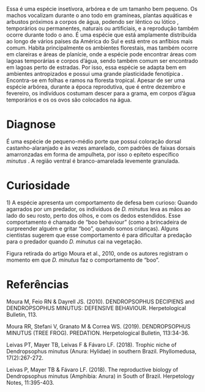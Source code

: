 <div class="descricao-geral">
 <p>
  Essa é uma espécie insetívora, arbórea e de um tamanho bem pequeno. Os machos vocalizam durante o ano todo em gramíneas, plantas aquáticas e arbustos próximos a corpos de água, podendo ser
  <glossario>
   lêntico
  </glossario>
  ou
  <glossario>
   lótico
  </glossario>
  , temporários ou permanentes, naturais ou artificiais, e a reprodução também ocorre durante todo o ano. É uma espécie que está amplamente distribuída ao longo de vários países da América do Sul e está entre os anfíbios mais comum. Habita principalmente os ambientes florestais, mas também ocorre em clareiras e áreas de planície, onde a espécie pode encontrar áreas com lagoas temporárias e corpos d’água, sendo também comum ser encontrado em lagoas perto de estradas. Por isso, essa espécie se adapta bem em ambientes antropizados e possui uma grande
  <glossario>
   plasticidade fenotípica
  </glossario>
  . Encontra-se em folhas e ramos na floresta tropical. Apesar de ser uma espécie arbórea, durante a época reprodutiva, que é entre dezembro e fevereiro, os indivíduos costumam descer para a grama, em corpos d’água temporários e os os ovos são colocados na água.
 </p>
</div>
<div class="diagnose">
 <h1>
  Diagnose
 </h1>
 <p>
  É uma espécie de pequeno-médio porte que possui coloração dorsal castanho-alaranjado e às vezes amarelado, com padrões de faixas dorsais amarronzadas em forma de ampulheta, por isso o
  <glossario>
   epíteto específico
  </glossario>
  <em>
   minutus
  </em>
  . A região ventral é branco-amarelada levemente granulada.
 </p>
</div>
<div class="curiosidade">
 <h1>
  Curiosidade
 </h1>
 <p>
  1) A espécie apresenta um comportamento de defesa bem curioso: Quando agarrados por um predador, os indivíduos de
  <em>
   D. minutus
  </em>
  leva as mãos ao lado do seu rosto, perto dos olhos, e com os dedos estendidos. Esse comportamento é chamado de “boo behaviour” (como a brincadeira de surpreender alguém e gritar “boo”, quando somos crianças). Alguns cientistas sugerem que esse comportamento é para dificultar a predação para o predador quando
  <em>
   D. minutus
  </em>
  cai na vegetação.
 </p>
 <p>
  Figura retirada do artigo Moura et al., 2010, onde os autores registram o momento em que
  <em>
   D. minutus
  </em>
  faz o comportamento de “boo”.
 </p>
</div>
<div class="referencias">
 <h1>
  Referências
 </h1>
 <p>
  Moura M, Feio RN &amp; Dayrell JS. (2010). DENDROPSOPHUS DECIPIENS and DENDROPSOPHUS MINUTUS: DEFENSIVE BEHAVIOUR. Herpetological Bulletin, 113.
 </p>
 <p>
  Moura RR, Stefani V, Granato M &amp; Correa WS. (2019). DENDROPSOPHUS MINUTUS (TREE FROG). PREDATION. Herpetological Bulletin, 113:34-36.
 </p>
 <p>
  Leivas PT, Mayer TB, Leivas F &amp; Fávaro LF. (2018). Trophic niche of Dendropsophus minutus (Anura: Hylidae) in southern Brazil. Phyllomedusa, 17(2):267-272.
 </p>
 <p>
  Leivas P, Mayer TB &amp; Fávaro LF. (2018). The reproductive biology of Dendropsophus minutus (Amphibia: Anura) in South of Brazil. Herpetology Notes, 11:395-403.
 </p>
</div>
